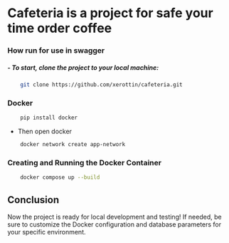 # ****Cafeteria** is a project for safe your time order coffee**

### How run for use in swagger

##### - To start, clone the project to your local machine:

```bash
    git clone https://github.com/xerottin/cafeteria.git
```
### Docker
```bash
    pip install docker
```

- Then open docker
```bash
    docker network create app-network
```

### Creating and Running the Docker Container
```bash
    docker compose up --build
```

Conclusion
---
Now the project is ready for local development and testing! If needed, be sure to customize the Docker configuration and database parameters for your specific environment.
